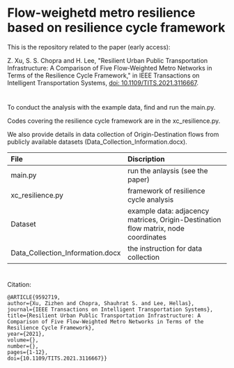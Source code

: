 # Flow-weighetd metro resilience based on resilience cycle framework
This is the repository related to the paper (early access):

Z. Xu, S. S. Chopra and H. Lee, "Resilient Urban Public Transportation Infrastructure: A Comparison of Five Flow-Weighted Metro Networks in Terms of the Resilience Cycle Framework," in IEEE Transactions on Intelligent Transportation Systems, [doi: 10.1109/TITS.2021.3116667](https://doi.org/10.1109/tits.2021.3116667).

#

To conduct the analysis with the example data, find and run the main.py.  

Codes covering the resilience cycle framework are in the xc_resilience.py.

We also provide details in data collection of Origin-Destination flows from publicly available datasets (Data_Collection_Information.docx).

| File | Discription |
| :-----| :---- |
| main.py | run the anlaysis (see the paper) |
| xc_resilience.py | framework of resilience cycle analysis |
| Dataset | example data: adjacency matrices, Origin-Destination flow matrix, node coordinates |
| Data_Collection_Information.docx | the instruction for data collection |

#

Citation:
```
@ARTICLE{9592719,  
author={Xu, Zizhen and Chopra, Shauhrat S. and Lee, Hellas},  
journal={IEEE Transactions on Intelligent Transportation Systems},   
title={Resilient Urban Public Transportation Infrastructure: A Comparison of Five Flow-Weighted Metro Networks in Terms of the Resilience Cycle Framework},   
year={2021},  
volume={},  
number={},  
pages={1-12},  
doi={10.1109/TITS.2021.3116667}}
```
